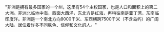 "非洲是拥有最多国家的一个州，这里有54个主权国家，也是人口和面积上的第二大洲。非洲北临地中海，西面大西洋，东北方是红海，再稍往南是亚丁湾，东南临印度洋。非洲是一个南北方向8000千米、东西横跨7500千米（不含岛屿）的广阔大陆，居住着许多不同肤色、信仰和文化的人。"
 
